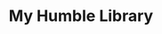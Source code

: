---
layout: layouts/library.njk
title: My Humble Library
pageTitle: My Library
description: A collection of books I've read, with thoughts and ratings
lang: en
permalink: /library/
---